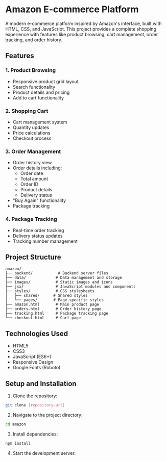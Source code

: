 # Amazon E-commerce Platform

A modern e-commerce platform inspired by Amazon's interface, built with HTML, CSS, and JavaScript. This project provides a complete shopping experience with features like product browsing, cart management, order tracking, and order history.

## Features

### 1. Product Browsing

- Responsive product grid layout
- Search functionality
- Product details and pricing
- Add to cart functionality

### 2. Shopping Cart

- Cart management system
- Quantity updates
- Price calculations
- Checkout process

### 3. Order Management

- Order history view
- Order details including:
  - Order date
  - Total amount
  - Order ID
  - Product details
  - Delivery status
- "Buy Again" functionality
- Package tracking

### 4. Package Tracking

- Real-time order tracking
- Delivery status updates
- Tracking number management

## Project Structure

```
amazon/
├── backend/           # Backend server files
├── data/             # Data management and storage
├── images/           # Static images and icons
├── jsx/              # JavaScript modules and components
├── styles/           # CSS stylesheets
│   ├── shared/      # Shared styles
│   └── pages/       # Page-specific styles
├── amazon.html       # Main product page
├── orders.html       # Order history page
├── tracking.html     # Package tracking page
└── checkout.html     # Cart page
```

## Technologies Used

- HTML5
- CSS3
- JavaScript (ES6+)
- Responsive Design
- Google Fonts (Roboto)

## Setup and Installation

1. Clone the repository:

```bash
git clone [repository-url]
```

2. Navigate to the project directory:

```bash
cd amazon
```

3. Install dependencies:

```bash
npm install
```

4. Start the development server:

```

```
